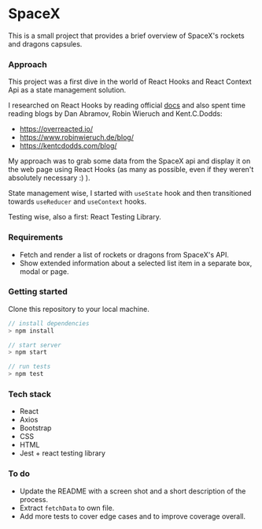 # **SpaceX**

This is a small project that provides a brief overview of SpaceX's rockets and dragons capsules.

### Approach

This project was a first dive in the world of React Hooks and React Context Api as a state management solution.

I researched on React Hooks by reading official [docs](https://reactjs.org/docs/hooks-intro.html) and also spent time reading blogs by Dan Abramov, Robin Wieruch and Kent.C.Dodds:
  * https://overreacted.io/
  * https://www.robinwieruch.de/blog/
  * https://kentcdodds.com/blog/

My approach was to grab some data from the SpaceX api and display it on the web page using React Hooks (as many as possible, even if they weren't absolutely necessary :) ).

State management wise, I started with `useState` hook and then transitioned towards `useReducer` and `useContext` hooks.

Testing wise, also a first: React Testing Library.

### Requirements

* Fetch and render a list of rockets or dragons from SpaceX's API.
* Show extended information about a selected list item in a separate box, modal or page.

### Getting started

Clone this repository to your local machine.

```js
// install dependencies
> npm install

// start server
> npm start

// run tests
> npm test
```

### Tech stack

- React
- Axios
- Bootstrap
- CSS
- HTML
- Jest + react testing library

### To do

* Update the README with a screen shot and a short description of the process.
* Extract `fetchData` to own file.
* Add more tests to cover edge cases and to improve coverage overall.
